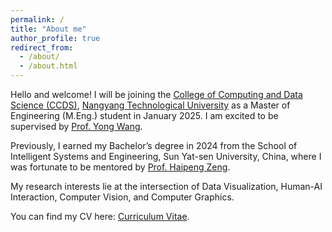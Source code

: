 ```yaml
---
permalink: /
title: "About me"
author_profile: true
redirect_from: 
  - /about/
  - /about.html
---
```


Hello and welcome!
I will be joining the [College of Computing and Data Science (CCDS)](https://www.ntu.edu.sg/computing), [Nangyang Technological University](https://www.ntu.edu.sg/) as a Master of Engineering (M.Eng.) student in January 2025. I am excited to be supervised by [Prof. Yong Wang](http://yong-wang.org/).

Previously, I earned my Bachelor’s degree in 2024 from the School of Intelligent Systems and Engineering, Sun Yat-sen University, China, where I was fortunate to be mentored by [Prof. Haipeng Zeng](https://www.zenghp.org/).

My research interests lie at the intersection of Data Visualization, Human-AI Interaction, Computer Vision, and Computer Graphics.

You can find my CV here: [Curriculum Vitae](../assets/Curriculum_Vitae.pdf).

